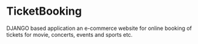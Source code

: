 # TicketBooking
DJANGO based application an e-commerce website for online booking of tickets for movie, concerts, events and sports etc.
